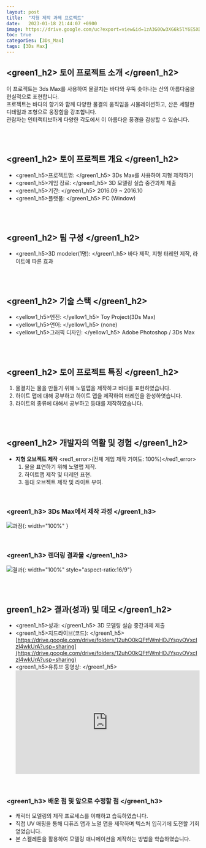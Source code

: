 ```yaml
---
layout: post
title:  "지형 제작 과제 프로젝트"
date:   2023-01-18 21:44:07 +0900
image: https://drive.google.com/uc?export=view&id=1zA3G0Ow3XG6k5lY6E5XD8beNcn7_EzPI
toc: true
categories: [3Ds_Max]
tags: [3Ds Max]
---
```


## <green1_h2> 토이 프로젝트 소개 </green1_h2>

이 프로젝트는 3ds Max를 사용하여 물결치는 바다와 우뚝 솟아나는 산의 아름다움을 현실적으로 표현합니다.  
프로젝트는 바다의 향기와 함께 다양한 물결의 움직임을 시뮬레이션하고, 산은 세밀한 디테일과 조형으로 웅장함을 강조합니다.  
관람자는 인터랙티브하게 다양한 각도에서 이 아름다운 풍경을 감상할 수 있습니다.

<br>
<br>

## <green1_h2> 토이 프로젝트 개요 </green1_h2>

- <span><green1_h5>프로젝트명: </green1_h5> 3Ds Max를 사용하여 지형 제작하기</span>
- <span><green1_h5>게임 장르: </green1_h5> 3D 모델링 실습 중간과제 제출 </span>
- <span><green1_h5>기간: </green1_h5> 2016.09 ~ 2016.10 </span>
- <span><green1_h5>플랫폼: </green1_h5> PC (Window)</span> 

<br>
<br>

## <green1_h2> 팀 구성 </green1_h2>

- <span><green1_h5>3D modeler(1명): </green1_h5> 바다 제작, 지형 터레인 제작, 라이트에 따른 효과</span>

<br>
<br>

## <green1_h2> 기술 스택 </green1_h2>

- <span><yellow1_h5>엔진: </yellow1_h5> Toy Project(3Ds Max) </span>
- <span><yellow1_h5>언어: </yellow1_h5> (none)</span>
- <span><yellow1_h5>그래픽 디자인: </yellow1_h5> Adobe Photoshop / 3Ds Max</span>

<br>
<br>

## <green1_h2> 토이 프로젝트 특징 </green1_h2>

1. 물결치는 물을 만들기 위해 노멀맵을 제작하고 바다를 표현하였습니다.
2. 하이트 맵에 대해 공부하고 하이트 맵을 제작하여 터레인을 완성하엿습니다.
3. 라이트의 종류에 대해서 공부하고 등대를 제작하였습니다. 

<br>
<br>

## <green1_h2> 개발자의 역활 및 경험 </green1_h2>

- **지형 오브젝트 제작** <span><red1_error>(전체 게임 제작 기여도: 100%)</red1_error></span>
    1. 물을 표연하기 위해 노멀맵 제작.
    2. 하이트맵 제작 및 터레인 표현.
    3. 등대 오브젝트 제작 및 라이트 부여. 

<br>

### <green1_h3> 3Ds Max에서 제작 과정 </green1_h3>

![과정](https://drive.google.com/uc?export=view&id=1dEY-jxfqfoyiiz_VIGNkQJPnHbvs7Vvd){: width="100%" }

<br>

### <green1_h3> 렌더링 결과물 </green1_h3>

![결과](https://drive.google.com/uc?export=view&id=1zA3G0Ow3XG6k5lY6E5XD8beNcn7_EzPI){: width="100%" style="aspect-ratio:16/9"}

<br>
<br>

## green1_h2> 결과(성과) 및 데모 </green1_h2>

- <span><green1_h5>성과: </green1_h5> 3D 모델링 실습 중간과제 제출 </span>
- <span><green1_h5>지드라이브(코드): </green1_h5> [https://drive.google.com/drive/folders/12uhO0kQFtfWmHDJYspvOVxcIzI4wkUrA?usp=sharing](https://drive.google.com/drive/folders/12uhO0kQFtfWmHDJYspvOVxcIzI4wkUrA?usp=sharing) </span>
- <green1_h5>유튜브 동영상: </green1_h5> 
    <iframe width="100%" style="aspect-ratio:16/9" src="https://www.youtube.com/embed/A9ERGLN2aQs" title="3ds_Max_midterm_assignment" frameborder="0" allow="accelerometer; autoplay; clipboard-write; encrypted-media; gyroscope; picture-in-picture; web-share" allowfullscreen></iframe>

<br>

### <green1_h3> 배운 점 및 앞으로 수정할 점 </green1_h3>

- 캐릭터 모델링의 제작 프로세스를 이해하고 습득하였습니다.
- 직접 UV 매핑을 통해 디퓨즈 맵과 노멀 맵을 제작하며 텍스처 입히기에 도전할 기회 얻었습니다.
- 본 스켈레톤을 활용하여 모델링 애니메이션을 제작하는 방법을 학습하였습니다.

